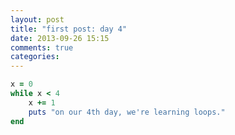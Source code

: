 ```yaml
---
layout: post
title: "first post: day 4"
date: 2013-09-26 15:15
comments: true
categories: 
---
```


``` ruby
x = 0
while x < 4
	x += 1
	puts "on our 4th day, we're learning loops."
end
```
